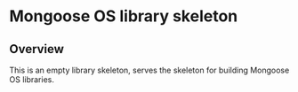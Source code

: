 # Mongoose OS library skeleton

## Overview

This is an empty library skeleton, serves the skeleton for building Mongoose OS libraries.